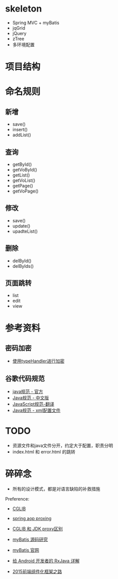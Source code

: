 # skeleton
* Spring MVC + myBatis
* jqGrid
* jQuery
* zTree
* 多环境配置


# 项目结构

##


# 命名规则

## 新增
* save()
* insert()
* addList()

## 查询
* getById()
* getVoById()
* getList()
* getVoList()
* getPage()
* getVoPage()

## 修改
* save()
* update()
* upadteList()

## 删除
* delById()
* delByIds()

## 页面跳转
* list
* edit
* view



# 参考资料

## 密码加密
* [使用typeHandler进行加密](http://www.thespringriver.com/simple-example-of-mybatis-java-maven-implementation-8-customized-type-handler/ "使用typeHandler处理密码")

## 谷歌代码规范
* [java规范 - 官方](https://google.github.io/styleguide/javaguide.html)
* [Java规范 - 中文版](http://www.cnblogs.com/lanxuezaipiao/p/3534447.html)
* [JavaScript规范-翻译](http://alloyteam.github.io/JX/doc/specification/google-javascript.xml)
* [Java规范 - xml配置文件](https://github.com/codeset/google-java-styleguide)


# TODO
* 资源文件和java文件分开，约定大于配置，职责分明
* index.html 和 error.html 的跳转

# 碎碎念
* 所有的设计模式，都是对语言缺陷的补救措施


Preference:
* [CGLIB](http://www.inspire-software.com/en/index/view/spring-dilema-jdk-proxy-or-cglib-proxy.html)
* [spring aop proxing](http://docs.spring.io/spring/docs/2.5.x/reference/aop.html#aop-proxying)
* [CGLIB 和 JDK proxy区别](https://www.google.com/#newwindow=1&q=cglib+jdk+%E5%8C%BA%E5%88%AB)

* [myBatis 源码研究](http://blog.csdn.net/column/details/mybatiscode.html)
* [myBatis 官网](http://mybatis.org/mybatis-3/index.html)

* [给 Android 开发者的 RxJava 详解](http://gank.io/post/560e15be2dca930e00da1083)

* [2015前端组件化框架之路](https://github.com/xufei/blog/issues/19)